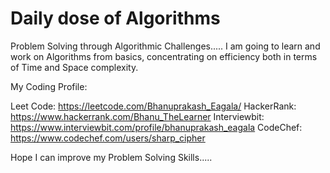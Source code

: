 # Daily dose of Algorithms
Problem Solving through Algorithmic Challenges.....
I am going to learn and work on Algorithms from basics, concentrating on efficiency both in terms of Time and Space complexity.

My Coding Profile:

Leet Code:  https://leetcode.com/Bhanuprakash_Eagala/
HackerRank: https://www.hackerrank.com/Bhanu_TheLearner
Interviewbit: https://www.interviewbit.com/profile/bhanuprakash_eagala
CodeChef: https://www.codechef.com/users/sharp_cipher

Hope I can improve my Problem Solving Skills.....
